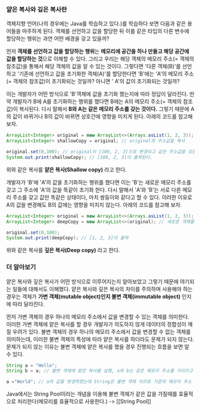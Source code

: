 ### 얕은 복사와 깊은 복사란

객체지향 언어(나의 경우에는 Java를 학습하고 있다.)를 학습하다 보면 다음과 같은 용어들을 마주하게 된다. 객체를 선언하고 값을 할당한 뒤 이를 같은 타입의 다른 변수에 할당하는 행위는 과연 어떤
배경을 갖고 있을까?

먼저 **객체를 선언하고 값을 할당하는 행위**는 **메모리에 공간을 하나 만들고 해당 공간에 값을 할당하는 것**으로 이해할 수 있다. 그리고 우리는 해당 객체의 메모리 주소(= 객체의 참조값)을 통해서 해당
객체의 값을 알 수 있는 것이다. 그렇다면 '다른 객체(B)'를 선언하고 '기존에 선언하고 값을 초기화한 객체(A)'를 할당한다면 'B'에는 'A'의 메모리 주소(= 객체의 참조값)이 초기화되는 것일까? 아니면 '
A'의 값이 초기화되는 것일까?

이는 개발자가 어떤 방식으로 'B'객체에 값을 초기화 했는지에 따라 정답이 달라진다. 만약 개발자가 B에 A를 초기화하는 행위를 했다면 B에는 A의 메모리 주소(= 객체의 참조값)이 복사된다. 다시 말해서 **B와
A는 같은 메모리 주소를 갖는 것이다.** 그렇기 때문에 A의 값이 바뀌거나 B의 값이 바뀌면 상호간에 영향을 미치게 된다. 아래의 코드를 참고해 보자.

```Java
ArrayList<Integer> original = new ArrayList<>(Arrays.asList(1, 2, 3));
ArrayList<Integer> shallowCopy = original; // original의 주소값을 복사

original.set(0,100); // original이 [100, 2, 3]으로 변경되고 같은 주소값을 갖는 shallowCopy도 같은 변경이 적용된다.
System.out.print(shallowCopy); // [100, 2, 3]이 출력된다.
```

위와 같은 복사를 **얕은 복사(Shallow copy)** 라고 한다.

개발자가 'B'에 'A'의 값을 초기화하는 행위를 했다면 이는 'B'는 새로운 메모리 주소를 갖고 그 주소에 'A'의 값을 똑같이 초기화 한다. 다시 말해서 'A'와 'B'는 서로 다른 메모리 주소를 갖고 값만
똑같은 상태이다, 마치 쌍둥이와 같다고 할 수 있다. 이러한 이유로 A의 값을 변경해도 B의 값에는 영향을 미치지 않는다. 아래의 코드를 참고해 보자.

```Java
ArrayList<Integer> original = new ArrayList<>(Arrays.asList(1, 2, 3));
ArrayList<Integer> deepCopy = new ArrayList<>(original); // 새로운 객체를 만들고 original의 값을 전달해줌

original.set(0,100);
System.out.print(deepCopy); // [1, 2, 3]이 출력
```
위와 같은 복사를 **깊은 복사(Deep copy)** 라고 한다.

### 더 알아보기

얕은 복사와 깊은 복사가 어떤 방식으로 이루어지는지 알아보았고 그렇기 때문에 야기되는 일들에 대해서도 이해했다. 얕은 복사와 깊은 복사의 차이를 주의하며 사용해야 하는 경우는 객체가 **가변 객체(mutable
object)인지 불변 객체(immutable object)** 인지에 따라 달라진다.

먼저 가변 객체의 경우 하나의 메모리 주소에서 값을 변경할 수 있는 객체를 의미한다. 이러한 가변 객체에 얕은 복사를 할 경우 개발자가 의도하지 않게 데이터의 정합성이 깨질 우려가 있다. 불변 객체의 경우 하나의
메모리 주소에서 값을 변경할 수 없는 객체를 의미하는데, 이러한 불변 객체의 특성에 따라 얕은 복사를 하더라도 문제가 되지 않는다. 문제가 되지 않는 이유는 불변 객체에 얕은 복사를 했을 경우 진행되는 흐름을 보면
알 수 있다.

```Java
String a = "Hello";
String b = a; // 불변 객체에 얕은 복사를 실행, a와 b는 같은 메모리 주소를 가리키고 있음

a ="World"; // a의 값을 변경하였는데 String은 불변 객체 이므로 기존의 메모리 주소 대신에 새로운 메모리 주소를 갖게 됨  
```

Java에서는 String Pool이라는 개념을 이용해 불변 객체가 같은 값을 가질때를 효율적으로 처리한다(메모리를 효율적으로 사용한다.) -> [[String Pool]]